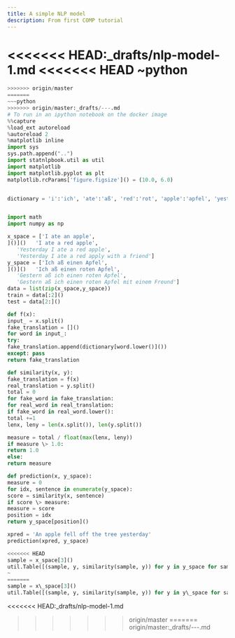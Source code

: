```yaml
---
title: A simple NLP model
description: From first COMP tutorial
---
```



<<<<<<< HEAD:_drafts/nlp-model-1.md
<<<<<<< HEAD
~python
=======
~~~python
>>>>>>> origin/master
=======
~~~python
>>>>>>> origin/master:_drafts/---.md
# To run in an ipython notebook on the docker image
%%capture
%load_ext autoreload
%autoreload 2
%matplotlib inline
import sys
sys.path.append("..")
import statnlpbook.util as util
import matplotlib
import matplotlib.pyplot as plt
matplotlib.rcParams['figure.figsize']() = (10.0, 6.0)


dictionary = 'i':'ich', 'ate':'aß', 'red':'rot', 'apple':'apfel', 'yesterday':'gestern','friend':'freund', 'with':'mit', 'an':'ein', 'a':'ein'


import math
import numpy as np

x_space = ['I ate an apple', 
]()]()   'I ate a red apple', 
   'Yesterday I ate a red apple', 
   'Yesterday I ate a red apply with a friend']
y_space = ['Ich aß einen Apfel',
]()]()   'Ich aß einen roten Apfel',
   'Gestern aß ich einen roten Apfel',
   'Gestern aß ich einen roten Apfel mit einem Freund']
data = list(zip(x_space,y_space))
train = data[:2]()
test = data[2:]()

def f(x):
input_ = x.split()
fake_translation = []()
for word in input_:
try:
fake_translation.append(dictionary[word.lower()]())
except: pass
return fake_translation

def similarity(x, y):
fake_translation = f(x)
real_translation = y.split()
total = 0
for fake_word in fake_translation:
for real_word in real_translation:
if fake_word in real_word.lower():
total +=1
lenx, leny = len(x.split()), len(y.split())

measure = total / float(max(lenx, leny))
if measure \> 1.0:
return 1.0
else:
return measure

def prediction(x, y_space):
measure = 0
for idx, sentence in enumerate(y_space):
score = similarity(x, sentence)
if score \> measure:
measure = score
position = idx
return y_space[position]()

xpred = 'An apple fell off the tree yesterday'
prediction(xpred, y_space)

<<<<<<< HEAD
sample = x_space[3]()
util.Table([(sample, y, similarity(sample, y)) for y in y_space for sample in x_space]())
~
=======
sample = x\_space[3]()
util.Table([(sample, y, similarity(sample, y)) for y in y\_space for sample in x\_space]())
~~~
<<<<<<< HEAD:_drafts/nlp-model-1.md
>>>>>>> origin/master
=======
>>>>>>> origin/master:_drafts/---.md

